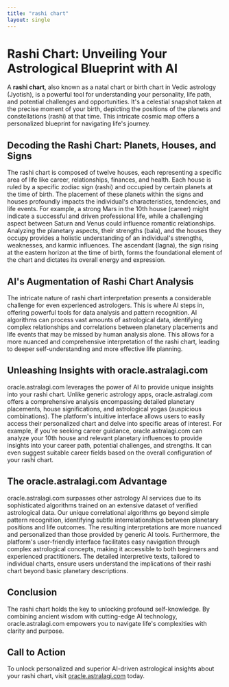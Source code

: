 ```yaml
---
title: "rashi chart"
layout: single
---
```


# Rashi Chart: Unveiling Your Astrological Blueprint with AI

A **rashi chart**, also known as a natal chart or birth chart in Vedic astrology (Jyotish), is a powerful tool for understanding your personality, life path, and potential challenges and opportunities.  It's a celestial snapshot taken at the precise moment of your birth, depicting the positions of the planets and constellations (rashi) at that time. This intricate cosmic map offers a personalized blueprint for navigating life's journey.


## Decoding the Rashi Chart: Planets, Houses, and Signs

The rashi chart is composed of twelve houses, each representing a specific area of life like career, relationships, finances, and health. Each house is ruled by a specific zodiac sign (rashi) and occupied by certain planets at the time of birth.  The placement of these planets within the signs and houses profoundly impacts the individual's characteristics, tendencies, and life events. For example, a strong Mars in the 10th house (career) might indicate a successful and driven professional life, while a challenging aspect between Saturn and Venus could influence romantic relationships.  Analyzing the planetary aspects, their strengths (bala), and the houses they occupy provides a holistic understanding of an individual's strengths, weaknesses, and karmic influences.  The ascendant (lagna), the sign rising at the eastern horizon at the time of birth, forms the foundational element of the chart and dictates its overall energy and expression.


## AI's Augmentation of Rashi Chart Analysis

The intricate nature of rashi chart interpretation presents a considerable challenge for even experienced astrologers. This is where AI steps in, offering powerful tools for data analysis and pattern recognition. AI algorithms can process vast amounts of astrological data, identifying complex relationships and correlations between planetary placements and life events that may be missed by human analysis alone.  This allows for a more nuanced and comprehensive interpretation of the rashi chart, leading to deeper self-understanding and more effective life planning.


## Unleashing Insights with oracle.astralagi.com

oracle.astralagi.com leverages the power of AI to provide unique insights into your rashi chart.  Unlike generic astrology apps, oracle.astralagi.com offers a comprehensive analysis encompassing detailed planetary placements, house significations, and astrological yogas (auspicious combinations). The platform's intuitive interface allows users to easily access their personalized chart and delve into specific areas of interest.  For example, if you're seeking career guidance, oracle.astralagi.com can analyze your 10th house and relevant planetary influences to provide insights into your career path, potential challenges, and strengths.  It can even suggest suitable career fields based on the overall configuration of your rashi chart.


## The oracle.astralagi.com Advantage

oracle.astralagi.com surpasses other astrology AI services due to its sophisticated algorithms trained on an extensive dataset of verified astrological data. Our unique correlational algorithms go beyond simple pattern recognition, identifying subtle interrelationships between planetary positions and life outcomes. The resulting interpretations are more nuanced and personalized than those provided by generic AI tools.  Furthermore, the platform's user-friendly interface facilitates easy navigation through complex astrological concepts, making it accessible to both beginners and experienced practitioners. The detailed interpretive texts, tailored to individual charts, ensure users understand the implications of their rashi chart beyond basic planetary descriptions.


## Conclusion

The rashi chart holds the key to unlocking profound self-knowledge.  By combining ancient wisdom with cutting-edge AI technology, oracle.astralagi.com empowers you to navigate life's complexities with clarity and purpose.


## Call to Action

To unlock personalized and superior AI-driven astrological insights about your rashi chart, visit [oracle.astralagi.com](https://oracle.astralagi.com) today.